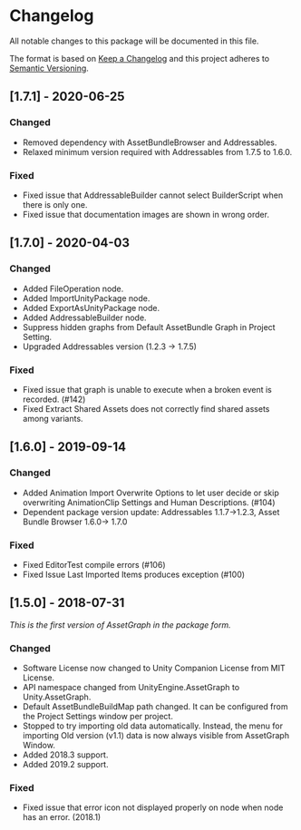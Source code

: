 # Changelog
All notable changes to this package will be documented in this file.

The format is based on [Keep a Changelog](http://keepachangelog.com/en/1.0.0/) and this project adheres to [Semantic Versioning](http://semver.org/spec/v2.0.0.html).

## [1.7.1] - 2020-06-25
### Changed
- Removed dependency with AssetBundleBrowser and Addressables.
- Relaxed minimum version required with Addressables from 1.7.5 to 1.6.0.

### Fixed
- Fixed issue that AddressableBuilder cannot select BuilderScript when there is only one.
- Fixed issue that documentation images are shown in wrong order.


## [1.7.0] - 2020-04-03
### Changed
- Added FileOperation node.
- Added ImportUnityPackage node.
- Added ExportAsUnityPackage node.
- Added AddressableBuilder node.
- Suppress hidden graphs from Default AssetBundle Graph in Project Setting.
- Upgraded Addressables version (1.2.3 -> 1.7.5)

### Fixed
- Fixed issue that graph is unable to execute when a broken event is recorded. (#142)
- Fixed Extract Shared Assets does not correctly find shared assets among variants.

## [1.6.0] - 2019-09-14
### Changed
- Added Animation Import Overwrite Options to let user decide or skip overwriting AnimationClip Settings and Human Descriptions. (#104)
- Dependent package version update: Addressables 1.1.7->1.2.3, Asset Bundle Browser 1.6.0-> 1.7.0

### Fixed
- Fixed EditorTest compile errors (#106)
- Fixed Issue Last Imported Items produces exception (#100)

## [1.5.0] - 2018-07-31
*This is the first version of AssetGraph in the package form.*

### Changed
- Software License now changed to Unity Companion License from MIT License.
- API namespace changed from UnityEngine.AssetGraph to Unity.AssetGraph.
- Default AssetBundleBuildMap path changed. It can be configured from the Project Settings window per project.
- Stopped to try importing old data automatically. Instead, the menu for importing Old version (v1.1) data is now always visible from AssetGraph Window.
- Added 2018.3 support.
- Added 2019.2 support.

### Fixed
- Fixed issue that error icon not displayed properly on node when node has an error. (2018.1)


